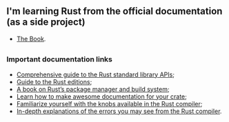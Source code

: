 ## I'm learning Rust from the official documentation (as a side project)
- [The Book](https://doc.rust-lang.org/book/).

##

### Important documentation links
- [Comprehensive guide to the Rust standard library APIs](https://doc.rust-lang.org/std/index.html);
- [Guide to the Rust editions](https://doc.rust-lang.org/edition-guide/index.html);
- [A book on Rust’s package manager and build system](https://doc.rust-lang.org/cargo/index.html);
- [Learn how to make awesome documentation for your crate](https://doc.rust-lang.org/rustdoc/index.html);
- [Familiarize yourself with the knobs available in the Rust compiler](https://doc.rust-lang.org/rustc/index.html);
- [In-depth explanations of the errors you may see from the Rust compiler](https://doc.rust-lang.org/error-index.html).
